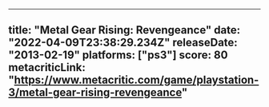 
---
title: "Metal Gear Rising: Revengeance"
date: "2022-04-09T23:38:29.234Z"
releaseDate: "2013-02-19"
platforms: ["ps3"]
score: 80
metacriticLink: "https://www.metacritic.com/game/playstation-3/metal-gear-rising-revengeance"
---
